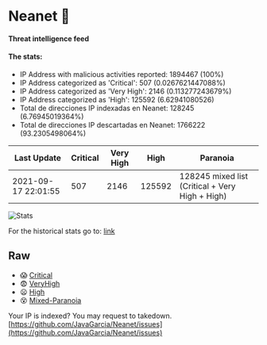 # Neanet :hocho:
#### Threat intelligence feed
#### The stats:

- IP Address with malicious activities reported: 1894467 (100%)
- IP Address categorized as 'Critical':  507 (0.0267621447088%)
- IP Address categorized as 'Very High':  2146 (0.113277243679%)
- IP Address categorized as 'High':  125592 (6.62941080526)
- Total de direcciones IP indexadas en Neanet:  128245 (6.76945019364%)
- Total de direcciones IP descartadas en Neanet:  1766222 (93.2305498064%)

| Last Update | Critical | Very High | High | Paranoia |
| --- | --- | --- | --- | --- |
| 2021-09-17 22:01:55 | 507 | 2146 | 125592 | 128245 mixed list (Critical + Very High + High)|

![Stats](https://docs.google.com/spreadsheets/d/e/2PACX-1vSnaNMIXVabIpDJjufMlzH7poXnshF3mgd8Is1g9ytUEzVsP5my4Trn8f-xkoLLQ38xpL3HtmUexLo6/pubchart?oid=501124687&format=image)

For the historical stats go to: [link](/stats.csv)
## Raw
- :scream: [Critical](https://raw.githubusercontent.com/JavaGarcia/Neanet/master/blacklists/neanet_critical.txt)
- :fearful: [VeryHigh](https://raw.githubusercontent.com/JavaGarcia/Neanet/master/blacklists/neanet_veryHigh.txtt)
- :frowning: [High](https://raw.githubusercontent.com/JavaGarcia/Neanet/master/blacklists/neanet_high.txt)
- :dizzy_face: [Mixed-Paranoia](https://raw.githubusercontent.com/JavaGarcia/Neanet/master/blacklists/neanet_all.txt)


Your IP is indexed? You may request to takedown. [https://github.com/JavaGarcia/Neanet/issues](https://github.com/JavaGarcia/Neanet/issues)




































































































































































































































































































































































































































































































































































































































































































































































































































































































































































































































































































































































































































































































































































































































































































































































































































































































































































































































































































































































































































































































































































































































































































































































































































































































































































































































































































































































































































































































































































































































































































































































































































































































































































































































































































































































































































































































































































































































































































































































































































































































































































































































































































































































































































































































































































































































































































































































































































































































































































































































































































































































































































































































































































































































































































































































































































































































































































































































































































































































































































































































































































































































































































































































































































































































































































































































































































































































































































































































































































































































































































































































































































































































































































































































































































































































































































































































































































































































































































































































































































































































































































































































































































































































































































































































































































































































































































































































































































































































































































































































